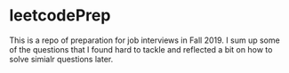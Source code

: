 # leetcodePrep
This is a repo of preparation for job interviews in Fall 2019. I sum up some of the questions that I found hard to tackle and  reflected a bit on how to solve simialr questions later.

